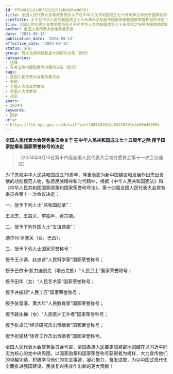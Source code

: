 ```yaml
---
id: ff80818191db55220191ebb00b490901
title: 全国人民代表大会常务委员会关于在中华人民共和国成立七十五周年之际授予国家勋章和国家荣誉称号的决定
LinkTitle: 关于在中华人民共和国成立七十五周年之际授予国家勋章和国家荣誉称号的决定（2024）
file: 全国人民代表大会常务委员会关于在中华人民共和国成立七十五周年之际授予国家勋章和国家荣誉称号的决定_20240913_ff80818191db55220191ebb00b490901.docx
author: 全国人民代表大会常务委员会
date: '2024-09-13'
publication_date: '2024-09-13'
effective_date: '2024-09-13'
status: 未知
group: 有关法律问题和重大问题的决定（部分）
categories:
- 法律
- 有关法律问题和重大问题的决定（部分）
tags:
- 全国人民代表大会常务委员会
- 未知
- 全国人大及其常委会
- 全国人大常委会
- 决定
years:
- 2024年
keywords:
- 国家
urls:
- https://flk.npc.gov.cn/detail?id=ff80818191db55220191ebb00b490901
---
```


**全国人民代表大会常务委员会关于 在中华人民共和国成立七十五周年之际 授予国家勋章和国家荣誉称号的决定**

> （2024年9月13日第十四届全国人民代表大会常务委员会第十一次会议通过）

为了庆祝中华人民共和国成立75周年，隆重表彰为新中国建设和发展作出杰出贡献的功勋模范人物，弘扬民族精神和时代精神，根据《中华人民共和国宪法》和《中华人民共和国国家勋章和国家荣誉称号法》，第十四届全国人民代表大会常务委员会第十一次会议决定：

一、授予下列人士“共和国勋章”：

王永志、王振义、李振声、黄宗德。

二、授予下列外国人士“友谊勋章”：

迪尔玛·罗塞芙（女，巴西）。

三、授予下列人士国家荣誉称号：

授予王小谟、赵忠贤“人民科学家”国家荣誉称号；

授予巴依卡·凯力迪别克（塔吉克族）“人民卫士”国家荣誉称号；

授予田华（女）“人民艺术家”国家荣誉称号；

授予许振超“人民工匠”国家荣誉称号；

授予张晋藩、黄大年“人民教育家”国家荣誉称号；

授予路生梅（女）“人民医护工作者”国家荣誉称号；

授予张卓元“经济研究杰出贡献者”国家荣誉称号；

授予张燮林“体育工作杰出贡献者”国家荣誉称号。

全国人民代表大会常务委员会号召，全国各族人民要更加紧密地团结在以习近平同志为核心的党中央周围，以国家勋章和国家荣誉称号获得者为榜样，大力宣传他们的卓越功绩，积极学习他们的先进事迹，凝心聚力、奋发进取，为以中国式现代化全面推进强国建设、民族复兴伟业作出新的更大贡献！
